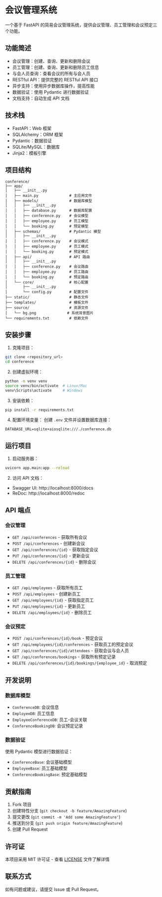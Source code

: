 # 会议管理系统

一个基于 FastAPI 的简易会议管理系统，提供会议管理、员工管理和会议预定三个功能。

## 功能简述

- 会议管理：创建、查询、更新和删除会议
- 员工管理：创建、查询、更新和删除员工信息
- 与会人员查询：查看会议的所有与会人员
- RESTful API：提供完整的 RESTful API 接口
- 异步支持：使用异步数据库操作，提高性能
- 数据验证：使用 Pydantic 进行数据验证
- 文档支持：自动生成 API 文档

## 技术栈

- FastAPI：Web 框架
- SQLAlchemy：ORM 框架
- Pydantic：数据验证
- SQLite/MySQL：数据库
- Jinja2：模板引擎

## 项目结构

```
conference/
├── app/
│   ├── __init__.py
│   ├── main.py              # 主应用文件
│   ├── models/              # 数据库模型
│   │   ├── __init__.py
│   │   ├── database.py      # 数据库配置
│   │   ├── conference.py    # 会议模型
│   │   ├── employee.py      # 员工模型
│   │   └── booking.py       # 预定模型
│   ├── schemas/             # Pydantic 模型
│   │   ├── __init__.py
│   │   ├── conference.py    # 会议模式
│   │   ├── employee.py      # 员工模式
│   │   └── booking.py       # 预定模式
│   ├── api/                 # API 路由
│   │   ├── __init__.py
│   │   ├── conference.py    # 会议路由
│   │   ├── employee.py      # 员工路由
│   │   └── booking.py       # 预定路由
│   └── core/                # 核心配置
│       ├── __init__.py
│       └── config.py        # 配置文件
├── static/                  # 静态文件
├── templates/               # 模板文件
├── source/                  # 资源文件
│   └── bg.png              # 系统背景图片
└── requirements.txt         # 依赖文件
```

## 安装步骤

1. 克隆项目：
```bash
git clone <repository_url>
cd conference
```

2. 创建虚拟环境：
```bash
python -m venv venv
source venv/bin/activate  # Linux/Mac
venv\Scripts\activate     # Windows
```

3. 安装依赖：
```bash
pip install -r requirements.txt
```

4. 配置环境变量：
创建 `.env` 文件并设置数据库连接：
```
DATABASE_URL=sqlite+aiosqlite:///./conference.db
```

## 运行项目

1. 启动服务器：
```bash
uvicorn app.main:app --reload
```

2. 访问 API 文档：
- Swagger UI: http://localhost:8000/docs
- ReDoc: http://localhost:8000/redoc

## API 端点

### 会议管理
- `GET /api/conferences` - 获取所有会议
- `POST /api/conferences` - 创建新会议
- `GET /api/conferences/{id}` - 获取指定会议
- `PUT /api/conferences/{id}` - 更新会议
- `DELETE /api/conferences/{id}` - 删除会议

### 员工管理
- `GET /api/employees` - 获取所有员工
- `POST /api/employees` - 创建新员工
- `GET /api/employees/{id}` - 获取指定员工
- `PUT /api/employees/{id}` - 更新员工
- `DELETE /api/employees/{id}` - 删除员工

### 会议预定
- `POST /api/conferences/{id}/book` - 预定会议
- `GET /api/employees/{id}/conferences` - 获取员工的预定会议
- `GET /api/conferences/{id}/attendees` - 获取会议与会人员
- `GET /api/conferences/bookings` - 获取所有预定记录
- `DELETE /api/conferences/{id}/bookings/{employee_id}` - 取消预定

## 开发说明

### 数据库模型

- `ConferenceDB`: 会议信息
- `EmployeeDB`: 员工信息
- `EmployeeConferenceDB`: 员工-会议关联
- `ConferenceBookingDB`: 会议预定记录

### 数据验证

使用 Pydantic 模型进行数据验证：
- `ConferenceBase`: 会议基础模型
- `EmployeeBase`: 员工基础模型
- `ConferenceBookingBase`: 预定基础模型

## 贡献指南

1. Fork 项目
2. 创建特性分支 (`git checkout -b feature/AmazingFeature`)
3. 提交更改 (`git commit -m 'Add some AmazingFeature'`)
4. 推送到分支 (`git push origin feature/AmazingFeature`)
5. 创建 Pull Request

## 许可证

本项目采用 MIT 许可证 - 查看 [LICENSE](LICENSE) 文件了解详情

## 联系方式

如有问题或建议，请提交 Issue 或 Pull Request。 